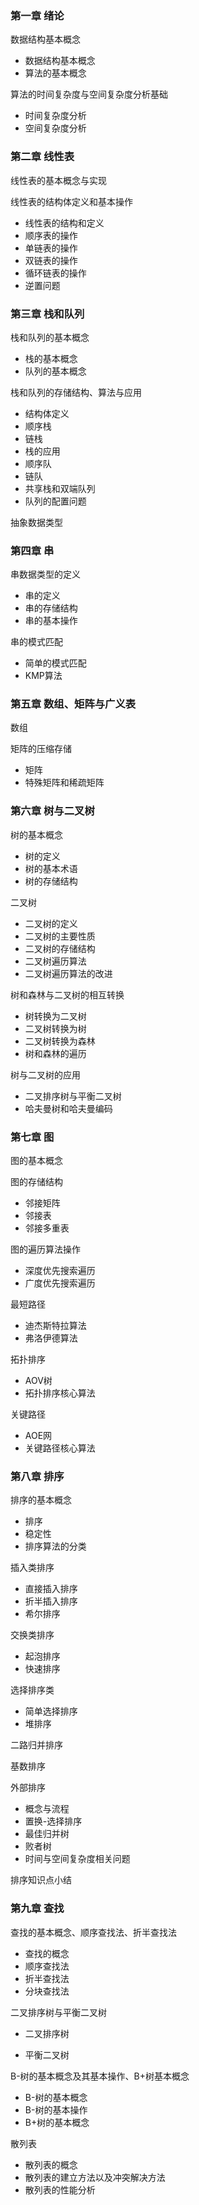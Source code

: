 ### 第一章 绪论

数据结构基本概念

- 数据结构基本概念
- 算法的基本概念

算法的时间复杂度与空间复杂度分析基础

- 时间复杂度分析
- 空间复杂度分析

### 第二章 线性表

线性表的基本概念与实现

线性表的结构体定义和基本操作

- 线性表的结构和定义
- 顺序表的操作
- 单链表的操作
- 双链表的操作
- 循环链表的操作
- 逆置问题

### 第三章 栈和队列

栈和队列的基本概念

- 栈的基本概念
- 队列的基本概念

栈和队列的存储结构、算法与应用

- 结构体定义
- 顺序栈
- 链栈
- 栈的应用
- 顺序队
- 链队
- 共享栈和双端队列
- 队列的配置问题

抽象数据类型

### 第四章 串

串数据类型的定义

- 串的定义
- 串的存储结构
- 串的基本操作

串的模式匹配

- 简单的模式匹配
- KMP算法

### 第五章 数组、矩阵与广义表

数组

矩阵的压缩存储

- 矩阵
- 特殊矩阵和稀疏矩阵

### 第六章 树与二叉树

树的基本概念

- 树的定义
- 树的基本术语
- 树的存储结构

二叉树

- 二叉树的定义
- 二叉树的主要性质
- 二叉树的存储结构
- 二叉树遍历算法
- 二叉树遍历算法的改进

树和森林与二叉树的相互转换

- 树转换为二叉树
- 二叉树转换为树
- 二叉树转换为森林
- 树和森林的遍历

树与二叉树的应用

- 二叉排序树与平衡二叉树
- 哈夫曼树和哈夫曼编码

### 第七章 图

图的基本概念

图的存储结构

- 邻接矩阵
- 邻接表
- 邻接多重表

图的遍历算法操作

- 深度优先搜索遍历
- 广度优先搜索遍历

最短路径

- 迪杰斯特拉算法
- 弗洛伊德算法

拓扑排序

- AOV树
- 拓扑排序核心算法

关键路径

- AOE网
- 关键路径核心算法

### 第八章 排序

排序的基本概念

- 排序
- 稳定性
- 排序算法的分类

插入类排序

- 直接插入排序
- 折半插入排序
- 希尔排序

交换类排序

- 起泡排序
- 快速排序

选择排序类

- 简单选择排序
- 堆排序

二路归并排序

基数排序

外部排序

- 概念与流程
- 置换-选择排序
- 最佳归并树
- 败者树
- 时间与空间复杂度相关问题

排序知识点小结

### 第九章 查找

查找的基本概念、顺序查找法、折半查找法

- 查找的概念
- 顺序查找法
- 折半查找法
- 分块查找法

二叉排序树与平衡二叉树

- 二叉排序树

  

- 平衡二叉树

B-树的基本概念及其基本操作、B+树基本概念

- B-树的基本概念
- B-树的基本操作
- B+树的基本概念

散列表

- 散列表的概念
- 散列表的建立方法以及冲突解决方法
- 散列表的性能分析